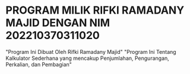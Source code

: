 # PROGRAM MILIK RIFKI RAMADANY MAJID DENGAN NIM 202210370311020
"Program Ini Dibuat Oleh Rifki Ramadany Majid" 
"Program Ini Tentang Kalkulator Sederhana yang mencakup Penjumlahan, Pengurangan, Perkalian, dan Pembagian" 
